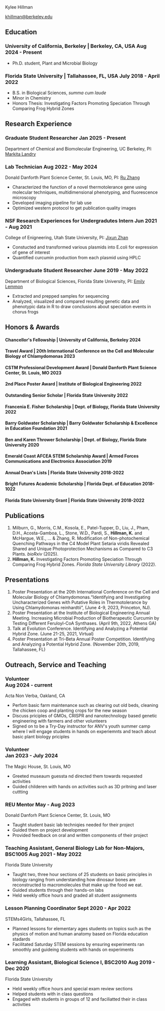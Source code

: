 

<span class="name">Kylee Hillman</span>

<span class="info">

khillman@berkeley.edu

</span>

## Education

### University of California, Berkeley | <location> Berkeley, CA, USA </location> <time> Aug 2024 - Present </time>

- Ph.D. student, Plant and Microbial Biology

### Florida State University | <location> Tallahassee, FL, USA </location> <time> July 2018 - April 2022 </time>

- B.S. in Biological Sciences, *summa cum laude*
- Minor in Chemistry
- Honors Thesis: Investigating Factors Promoting Speciation Through Comparing Frog Hybrid Zones 


## Research Experience


### Graduate Student Researcher <time> Jan 2025 - Present</time>

<location> Department of Chemical and Biomolecular Engineering, UC Berkeley, PI: [Markita Landry](https://landrylab.com/) </location>

### Lab Technician <time> Aug 2022 - May 2024</time>
<location> Donald Danforth Plant Science Center, St. Louis, MO, PI: [Ru Zhang](https://www.ruzhanglab.org/) </location>
- Characterized the function of a novel thermotolerance gene using molecular techniques, multidimensional phenotyping, and fluorescence microscopy
- Developed imaging pipeline for lab use
- Optimized western protocol to get publication quality images

### NSF Research Experiences for Undergradutes Intern <time> Jun 2021 - Aug 2021 </time>
<location> College of Enigneering, Utah State University, PI: [Jixun Zhan](https://engineering.usu.edu/be/faculty-sites/metabolicengineering/) </location>

  - Constucted and transformed various plasmids into E.coli for expression of gene of interest
  - Quantified curcumin production from each plasmid using HPLC


### Undergraduate Student Researcher <time> June 2019 - May 2022 </time>

<location> Department of Biological Sciences, Florida State University, PI: [Emily Lemmon](https://www.bio.fsu.edu/chorusfrog/) </location>

- Extracted and prepped samples for sequencing 
- Analyzed, visualized and compared resulting genetic data and phenotypic data in R to draw conclusions about speciation events in chorus frogs
  
## Honors & Awards
#### Chancellor's Fellowship | <location> University of California, Berkeley </location> <time> 2024 </time>

<!-- March 2023 -->
#### Travel Award | <location> 20th International Conference on the Cell and Molecular Biology of Chlamydomonas </location> <time> 2023 </time>


<!-- May 2023 -->
#### CSTM Professional Development Award | <location> Donald Danforth Plant Science Center, St. Louis, MO </location> <time> 2023 </time>

<!-- Apr 2023 -->
<!-- 8 selected -->
#### 2nd Place Poster Award |  <location> Institute of Biological Engineering </location> <time> 2022 </time>

<!-- Nov 2022 -->
<!-- Food, Pharmaceutical and Biotech -->
#### Outstanding Senior Scholar | <location> Florida State University </location> <time> 2022 </time>

<!-- Nov 2022 -->
#### Francenia E. Fisher Scholarship  | <location> Dept. of Biology, Florida State University </location> <time> 2022 </time>

<!-- Oct 2022 -->
<!-- 32% selected -->
#### Barry Goldwater Scholarship | <location> Barry Goldwater Scholarship & Excellence in Education Foundation </location> <time> 2021 </time>

<!-- May 2021, Jul 2022 -->
#### Ben and Karen Thrower Scholarship  | <location> Dept. of Biology, Florida State University </location> <time> 2020 </time>

#### Emerald Coast AFCEA STEM Scholarship Award | <location> Armed Forces Communications and Electronics Association </location>  </location> <time> 2019 </time>

#### Annual Dean's Lists | <location> Florida State University </location> <time> 2018-2022 </time>

<!-- Jan 2022 -->
#### Bright Futures Academic Scholarship | <location> Florida Dept. of Education </location> <time> 2018-1022 </time>

<!-- Dec 2021 -->
<!-- 45% selected -->
#### Florida State University Grant | <location> Florida State University </location> <time> 2018-2022 </time>





## Publications
1. Milburn, G., Morris, C.M., Kosola, E., Patel-Tupper, D., Liu, J., Pham, D.H., Acosta-Gamboa, L., Stone, W.D., Pardi, S., **Hillman, K.** and McHargue, W.E., ... & Zhang, R. Modification of Non-photochemical Quenching Pathways in the C4 Model Plant Setaria viridis Revealed Shared and Unique Photoprotection Mechanisms as Compared to C3 Plants. *bioRxiv* (2025).
2. **Hillman, K.** Investigating Factors Promoting Speciation Through Comparing Frog Hybrid Zones. *Florida State University Library* (2022). 


## Presentations
1. Poster Presentation at the 20th International Conference on the Cell and Molecular Biology of Chlamydomonas.“Identifying and Investigating Uncharacterized Genes with Putative Roles in Thermotolerance by Using Chlamydomonas reinhardtii”, (June 4-9, 2023, Princeton, NJ).
2. Poster Presentation at the Institute of Biological Engineering Annual Meeting. Increasing Microbial Production of Biotherapeutic Curcumin by Testing Different Feruloyl-CoA Synthases. (April 9th, 2022, Athens GA)
3. Talk at Evolution Conference. Identifying and Analyzing a Potential Hybrid Zone. (June 21-25, 2021, Virtual)
4. Poster Presentation at Tri-Beta Annual Poster Competition. Identifying and Analyzing a Potential Hybrid Zone. (November 20th, 2019, Tallahassee, FL)




## Outreach, Service and Teaching

### Volunteer <br/>  <time> Aug 2024 - current </time>

<location> Acta Non Verba, Oakland, CA  </location>

- Perfom basic farm maintenance such as clearing out old beds, cleaning the chicken coop and planting crops for the new season
- Discuss priciples of GMOs, CRISPR and nanotechnology based genetic engineering with farmers and other volunteers
- Signed on to be a Try-Day instructor for ANV's youth summer camp where I will engage students in hands on experiemnts and teach about basic plant biology priciples

### Volunteer <br/> <time> Jan 2023 - July 2024 </time>

<location> The Magic House, St. Louis, MO </location>

- Greeted museaum guessta nd directed them towards requested activities 
- Guided childeren with hands on activities such as 3D pritning and laser cuttting 

### REU Mentor <time> May - Aug 2023 </time>

<location> Donald Danforh Plant Science Center, St. Louis, MO </location>

- Taught student basic lab techniqies needed for their project
- Guided them on project development
- Provided feedback on oral and written components of their project

### Teaching Assistant, General Biology Lab for Non-Majors, BSC1005 <time> Aug 2021 - May 2022 </time>

<location> Florida State University </location>
- Taught two, three hour sections of 25 students on basic principles in biology ranging from understanding how dinosaur bones are reconstructed to macromolecules that make up the food we eat. 
- Guided students through their hands-on labs 
- Held weekly office hours and graded all student assignments 


### Lesson Planning Coordinator <time> Sept 2020 - Apr 2022 </time>

<location> STEMs4Girls, Tallahassee, FL <br/>  </location>

- Planned lessons for elementary ages students on topics such as the physics of motion and human anatomy based on Florida education stadards
- Facilitated Saturday STEM sessions by ensuring experiments ran smoothly and guideing students with hands on experiments

### Learning Assistant, Biological Science I,  BSC2010 <time> Aug 2019 - Dec 2020 </time>
<location> Florida State University  <br/>  </location>

- Held weekly office hours and special exam review sections
- Helped students with in class questions 
- Engaged with students in groups of 12 and faciliatted their in class activities 

<link rel="stylesheet" type="text/css" href="resume.css">
<script src="resume.js"></script>

<!-- Detail checks: 1. No period for each bullet; 2. Past tense for previous work; 3. Present tense for current work; 4. Spell check passed; 5. Grammarly check passed; 6. Sync with Linkedin; 7. Check paper format -->